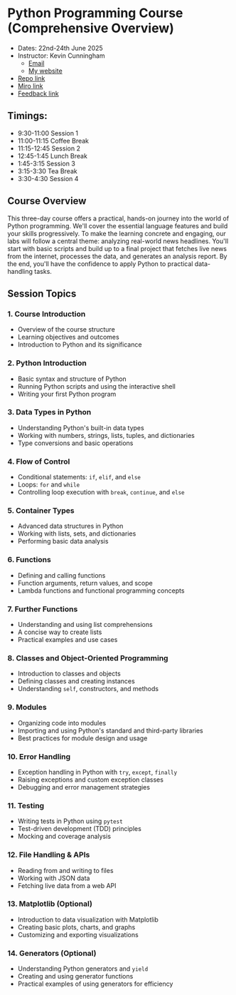 # Python Programming Course (Comprehensive Overview)

- Dates: 22nd-24th June 2025
- Instructor: Kevin Cunningham
  - [Email](mailto:kevin@kevincunningham.co.uk)
  - [My website](https://kevincunningham.co.uk)
- [Repo link](https://github.com/doingandlearning/python-mar-2025)
- [Miro link](https://miro.com/app/board/uXjVIPsKBiM=/?share_link_id=705412659293)
- [Feedback link](https://forms.microsoft.com/e/jDzEpCNpZE)

## Timings:

- 9:30-11:00 Session 1
- 11:00-11:15 Coffee Break
- 11:15-12:45 Session 2
- 12:45-1:45 Lunch Break
- 1:45-3:15 Session 3
- 3:15-3:30 Tea Break
- 3:30-4:30 Session 4

## Course Overview

This three-day course offers a practical, hands-on journey into the world of Python programming. We'll cover the essential language features and build your skills progressively. To make the learning concrete and engaging, our labs will follow a central theme: analyzing real-world news headlines. You'll start with basic scripts and build up to a final project that fetches live news from the internet, processes the data, and generates an analysis report. By the end, you'll have the confidence to apply Python to practical data-handling tasks.

## Session Topics

### 1. Course Introduction

- Overview of the course structure
- Learning objectives and outcomes
- Introduction to Python and its significance

### 2. Python Introduction

- Basic syntax and structure of Python
- Running Python scripts and using the interactive shell
- Writing your first Python program

### 3. Data Types in Python

- Understanding Python's built-in data types
- Working with numbers, strings, lists, tuples, and dictionaries
- Type conversions and basic operations

### 4. Flow of Control

- Conditional statements: `if`, `elif`, and `else`
- Loops: `for` and `while`
- Controlling loop execution with `break`, `continue`, and `else`

### 5. Container Types

- Advanced data structures in Python
- Working with lists, sets, and dictionaries
- Performing basic data analysis

### 6. Functions

- Defining and calling functions
- Function arguments, return values, and scope
- Lambda functions and functional programming concepts

### 7. Further Functions

- Understanding and using list comprehensions
- A concise way to create lists
- Practical examples and use cases

### 8. Classes and Object-Oriented Programming

- Introduction to classes and objects
- Defining classes and creating instances
- Understanding `self`, constructors, and methods

### 9. Modules

- Organizing code into modules
- Importing and using Python's standard and third-party libraries
- Best practices for module design and usage

### 10. Error Handling

- Exception handling in Python with `try`, `except`, `finally`
- Raising exceptions and custom exception classes
- Debugging and error management strategies

### 11. Testing

- Writing tests in Python using `pytest`
- Test-driven development (TDD) principles
- Mocking and coverage analysis

### 12. File Handling & APIs

- Reading from and writing to files
- Working with JSON data
- Fetching live data from a web API

### 13. Matplotlib (Optional)

- Introduction to data visualization with Matplotlib
- Creating basic plots, charts, and graphs
- Customizing and exporting visualizations

### 14. Generators (Optional)

- Understanding Python generators and `yield`
- Creating and using generator functions
- Practical examples of using generators for efficiency
